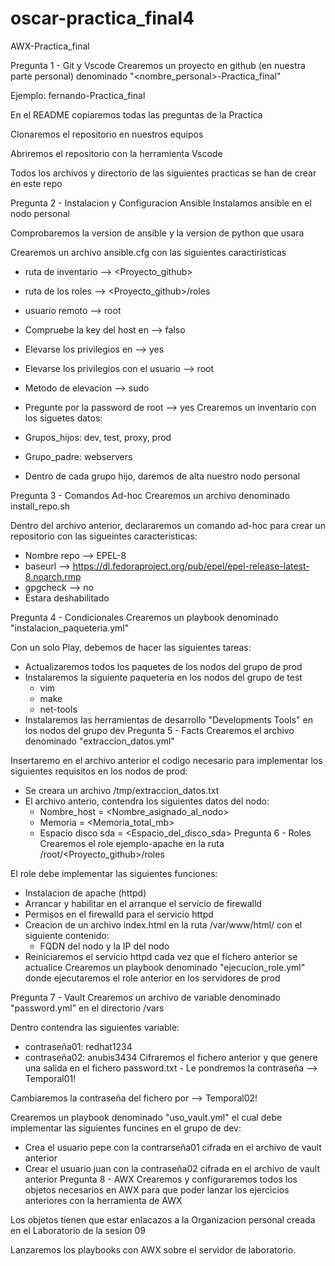 # oscar-practica_final4
AWX-Practica_final


Pregunta 1 - Git y Vscode
Crearemos un proyecto en github (en nuestra parte personal) denominado "<nombre_personal>-Practica_final"

Ejemplo: fernando-Practica_final

En el README copiaremos todas las preguntas de la Practica

Clonaremos el repositorio en nuestros equipos

Abriremos el repositorio con la herramienta Vscode

Todos los archivos y directorio de las siguientes practicas se han de crear en este repo



Pregunta 2 - Instalacion y Configuracion Ansible
Instalamos ansible en el nodo personal

Comprobaremos la version de ansible y la version de python que usara

Crearemos un archivo ansible.cfg con las siguientes caractiristicas

- ruta de inventario --> <Proyecto_github>
- ruta de los roles --> <Proyecto_github>/roles
- usuario remoto --> root
- Compruebe la key del host en --> falso
- Elevarse los privilegios en --> yes
- Elevarse los privilegios con el usuario --> root
- Metodo de elevacion --> sudo
- Pregunte por la password de root --> yes
Crearemos un inventario con los siguetes datos:

- Grupos_hijos: dev, test, proxy, prod
- Grupo_padre: webservers
- Dentro de cada grupo hijo, daremos de alta nuestro nodo personal


Pregunta 3 - Comandos Ad-hoc
Crearemos un archivo denominado install_repo.sh

Dentro del archivo anterior, declararemos un comando ad-hoc para crear un repositorio con las sigueintes caracteristicas:

- Nombre repo --> EPEL-8
- baseurl --> https://dl.fedoraproject.org/pub/epel/epel-release-latest-8.noarch.rmp
- gpgcheck --> no
- Estara deshabilitado


Pregunta 4 - Condicionales
Crearemos un playbook denominado "instalacion_paqueteria.yml"

Con un solo Play, debemos de hacer las siguientes tareas:

- Actualizaremos todos los paquetes de los nodos del grupo de prod
- Instalaremos la siguiente paqueteria en los nodos del grupo de test
	- vim
	- make
	- net-tools
- Instalaremos las herramientas de desarrollo "Developments Tools" en los nodos del grupo dev
Pregunta 5 - Facts
Crearemos el archivo denominado "extraccion_datos.yml"

Insertaremo en el archivo anterior el codigo necesario para implementar los siguientes requisitos en los nodos de prod:

- Se creara un archivo /tmp/extraccion_datos.txt
- El archivo anterio, contendra los siguientes datos del nodo:
	- Nombre_host = <Nombre_asignado_al_nodo>
	- Memoria = <Memoria_total_mb>
	- Espacio disco sda = <Espacio_del_disco_sda>
Pregunta 6 - Roles
Crearemos el role ejemplo-apache en la ruta /root/<Proyecto_github>/roles

El role debe implementar las siguientes funciones:

- Instalacion de apache (httpd)
- Arrancar y habilitar en el arranque el servicio de firewalld
- Permisos en el firewalld para el servicio httpd
- Creacion de un archivo index.html en la ruta /var/www/html/ con el siguiente contenido:
	- FQDN del nodo y la IP del nodo
- Reiniciaremos el servicio httpd cada vez que el fichero anterior se actualice
Crearemos un playbook denominado "ejecucion_role.yml" donde ejecutaremos el role anterior en los servidores de prod

Pregunta 7 - Vault
Crearemos un archivo de variable denominado "password.yml" en el directorio /vars

Dentro contendra las siguientes variable:

- contraseña01: redhat1234
- contraseña02: anubis3434
Cifraremos el fichero anterior y que genere una salida en el fichero password.txt - Le pondremos la contraseña --> Temporal01!

Cambiaremos la contraseña del fichero por --> Temporal02!

Crearemos un playbook denominado "uso_vault.yml" el cual debe implementar las siguientes funcines en el grupo de dev:

- Crea el usuario pepe con la contrarseña01 cifrada en el archivo de vault anterior
- Crear el usuario juan con la contraseña02 cifrada en el archivo de vault anterior
Pregunta 8 - AWX
Crearemos y configuraremos todos los objetos necesarios en AWX para que poder lanzar los ejercicios anteriores con la herramienta de AWX

Los objetos tienen que estar enlacazos a la Organizacion personal creada en el Laboratorio de la sesion 09

Lanzaremos los playbooks con AWX sobre el servidor de laboratorio.
